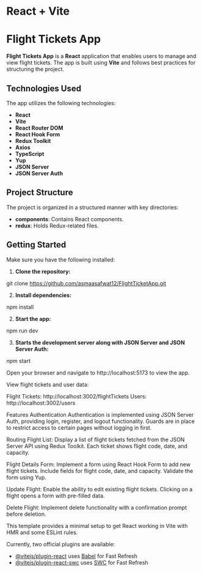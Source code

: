 # React + Vite

# Flight Tickets App

**Flight Tickets App** is a **React** application that enables users to manage and view flight tickets. The app is built using **Vite** and follows best practices for structuring the project.

## Technologies Used

The app utilizes the following technologies:

- **React**
- **Vite**
- **React Router DOM**
- **React Hook Form**
- **Redux Toolkit**
- **Axios**
- **TypeScript**
- **Yup**
- **JSON Server**
- **JSON Server Auth**

## Project Structure

The project is organized in a structured manner with key directories:

- **components**: Contains React components.
- **redux**: Holds Redux-related files.

## Getting Started

Make sure you have the following installed:

1. **Clone the repository:**

git clone https://github.com/asmaasafwat12/FlightTicketApp.git

2. **Install dependencies:**

npm install

2. **Start the app:**

npm run dev

3. **Starts the development server along with JSON Server and JSON Server Auth:**

npm start

Open your browser and navigate to http://localhost:5173 to view the app.

View flight tickets and user data:

Flight Tickets: http://localhost:3002/flightTickets
Users: http://localhost:3002/users

Features
Authentication
Authentication is implemented using JSON Server Auth, providing login, register, and logout functionality. Guards are in place to restrict access to certain pages without logging in first.

Routing
Flight List: Display a list of flight tickets fetched from the JSON Server API using Redux Toolkit. Each ticket shows flight code, date, and capacity.

Flight Details Form: Implement a form using React Hook Form to add new flight tickets. Include fields for flight code, date, and capacity. Validate the form using Yup.

Update Flight: Enable the ability to edit existing flight tickets. Clicking on a flight opens a form with pre-filled data.

Delete Flight: Implement delete functionality with a confirmation prompt before deletion.

This template provides a minimal setup to get React working in Vite with HMR and some ESLint rules.

Currently, two official plugins are available:

- [@vitejs/plugin-react](https://github.com/vitejs/vite-plugin-react/blob/main/packages/plugin-react/README.md) uses [Babel](https://babeljs.io/) for Fast Refresh
- [@vitejs/plugin-react-swc](https://github.com/vitejs/vite-plugin-react-swc) uses [SWC](https://swc.rs/) for Fast Refresh

